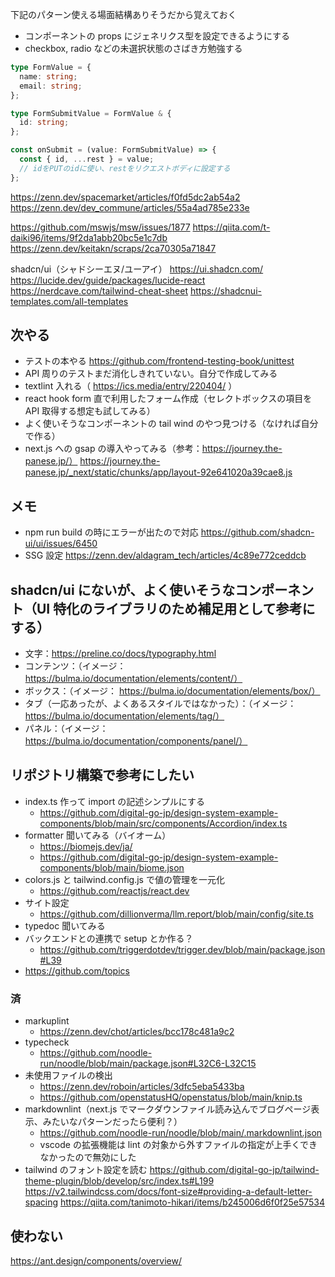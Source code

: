 下記のパターン使える場面結構ありそうだから覚えておく

- コンポーネントの props にジェネリクス型を設定できるようにする
- checkbox, radio などの未選択状態のさばき方勉強する

```ts
type FormValue = {
  name: string;
  email: string;
};

type FormSubmitValue = FormValue & {
  id: string;
};

const onSubmit = (value: FormSubmitValue) => {
  const { id, ...rest } = value;
  // idをPUTのidに使い、restをリクエストボディに設定する
};
```

https://zenn.dev/spacemarket/articles/f0fd5dc2ab54a2
https://zenn.dev/dev_commune/articles/55a4ad785e233e

https://github.com/mswjs/msw/issues/1877
https://qiita.com/t-daiki96/items/9f2da1abb20bc5e1c7db
https://zenn.dev/keitakn/scraps/2ca70305a71847

shadcn/ui（シャドシーエヌ/ユーアイ）
https://ui.shadcn.com/
https://lucide.dev/guide/packages/lucide-react
https://nerdcave.com/tailwind-cheat-sheet
https://shadcnui-templates.com/all-templates

## 次やる

- テストの本やる
  https://github.com/frontend-testing-book/unittest
- API 周りのテストまだ消化しきれていない。自分で作成してみる
- textlint 入れる（ https://ics.media/entry/220404/ ）
- react hook form 直で利用したフォーム作成（セレクトボックスの項目を API 取得する想定も試してみる）
- よく使いそうなコンポーネントの tail wind のやつ見つける（なければ自分で作る）
- next.js への gsap の導入やってみる（参考：https://journey.the-panese.jp/）
  https://journey.the-panese.jp/_next/static/chunks/app/layout-92e641020a39cae8.js

## メモ

- npm run build の時にエラーが出たので対応
  https://github.com/shadcn-ui/ui/issues/6450
- SSG 設定
  https://zenn.dev/aldagram_tech/articles/4c89e772ceddcb

## shadcn/ui にないが、よく使いそうなコンポーネント（UI 特化のライブラリのため補足用として参考にする）

- 文字：https://preline.co/docs/typography.html
- コンテンツ：（イメージ： https://bulma.io/documentation/elements/content/）
- ボックス：（イメージ： https://bulma.io/documentation/elements/box/）
- タブ（一応あったが、よくあるスタイルではなかった）：（イメージ： https://bulma.io/documentation/elements/tag/）
- パネル：（イメージ： https://bulma.io/documentation/components/panel/）

## リポジトリ構築で参考にしたい

- index.ts 作って import の記述シンプルにする
  - https://github.com/digital-go-jp/design-system-example-components/blob/main/src/components/Accordion/index.ts
- formatter 聞いてみる（バイオーム）
  - https://biomejs.dev/ja/
  - https://github.com/digital-go-jp/design-system-example-components/blob/main/biome.json
- colors.js と tailwind.config.js で値の管理を一元化
  - https://github.com/reactjs/react.dev
- サイト設定
  - https://github.com/dillionverma/llm.report/blob/main/config/site.ts
- typedoc 聞いてみる
- バックエンドとの連携で setup とか作る？
  - https://github.com/triggerdotdev/trigger.dev/blob/main/package.json#L39
- https://github.com/topics

### 済

- markuplint
  - https://zenn.dev/chot/articles/bcc178c481a9c2
- typecheck
  - https://github.com/noodle-run/noodle/blob/main/package.json#L32C6-L32C15
- 未使用ファイルの検出
  - https://zenn.dev/roboin/articles/3dfc5eba5433ba
  - https://github.com/openstatusHQ/openstatus/blob/main/knip.ts
- markdownlint（next.js でマークダウンファイル読み込んでブログページ表示、みたいなパターンだったら便利？）
  - https://github.com/noodle-run/noodle/blob/main/.markdownlint.json
  - vscode の拡張機能は lint の対象から外すファイルの指定が上手くできなかったので無効にした
- tailwind のフォント設定を読む
  https://github.com/digital-go-jp/tailwind-theme-plugin/blob/develop/src/index.ts#L199
  https://v2.tailwindcss.com/docs/font-size#providing-a-default-letter-spacing
  https://qiita.com/tanimoto-hikari/items/b245006d6f0f25e57534

## 使わない

https://ant.design/components/overview/
